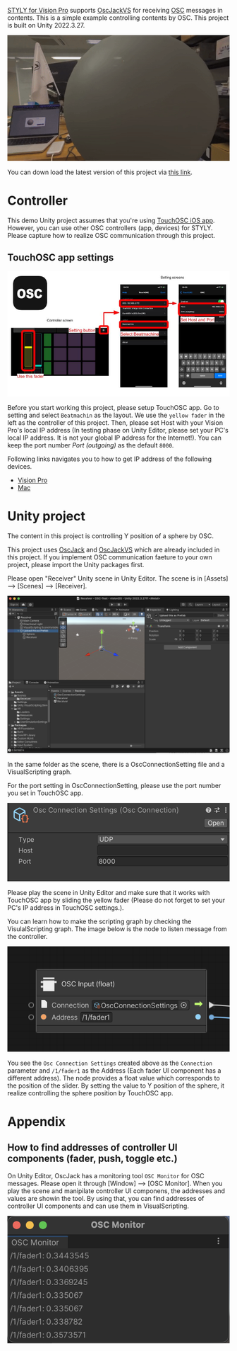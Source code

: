 [STYLY for Vision Pro](https://spatial-layer.styly.cc/) supports [OscJackVS](https://github.com/keijiro/OscJackVS) for receiving [OSC](https://opensoundcontrol.stanford.edu/) messages in contents. This is a simple example controlling contents by OSC. This project is built on Unity 2022.3.27.

![video](./Screenshots/video.gif)

You can down load the latest version of this project via [this link](https://api.github.com/repos/ku6ryo/OSC-Sample_STYLY-for-VisionPro/zipball/).

# Controller
This demo Unity project assumes that you're using [TouchOSC iOS app](https://apps.apple.com/jp/app/touchosc-mk1/id288120394). However, you can use other OSC controllers (app, devices) for STYLY. Please capture how to realize OSC communication through this project.

## TouchOSC app settings
![app](./Screenshots/app.jpg)

 Before you start working this project, please setup TouchOSC app. Go to setting and select `Beatmachin` as the layout. We use the `yellow fader` in the left as the controller of this project. Then, please set Host with your Vision Pro's local IP address (In testing phase on Unity Editor, please set your PC's local IP address. It is not your global IP address for the Internet!). You can keep the port number *Port (outgoing)* as the default `8000`.
 
 Following links navigates you to how to get IP address of the following devices.
 - [Vision Pro](https://www.youtube.com/watch?v=OXGVivV84zM)
 - [Mac](https://www.security.org/vpn/find-mac-ip-address/)
 
# Unity project
The content in this project is controlling Y position of a sphere by OSC.

This project uses [OscJack](https://github.com/keijiro/OscJack) and [OscJackVS](https://github.com/keijiro/OscJackVS) which are already included in this project. If you implement OSC communication faeture to your own project, please import the Unity packages first.

Please open "Receiver" Unity scene in Unity Editor. The scene is in [Assets] --> [Scenes] --> [Receiver].

![UnityEditor](./Screenshots/unity_editor.png)

In the same folder as the scene, there is a OscConnectionSetting file and a VisualScripting graph.

For the port setting in OscConnectionSetting, please use the port number you set in TouchOSC app.

![OscConnectionSettings](./Screenshots/connection_settings.png)

Please play the scene in Unity Editor and make sure that it works with TouchOSC app by sliding the yellow fader (Please do not forget to set your PC's IP address in TouchOSC settings.).

You can learn how to make the scripting graph by checking the VisulalScripting graph. The image below is the node to listen message from the controller.

![input_node](./Screenshots/input_node.png)

You see the `Osc Connection Settings` created above as the `Connection` parameter and `/1/fader1` as the Address (Each fader UI component has a different address). The node provides a float value which corresponds to the position of the slider. By setting the value to Y position of the sphere, it realize controlling the sphere position by TouchOSC app.

# Appendix

## How to find addresses of controller UI components (fader, push, toggle etc.)
On Unity Editor, OscJack has a monitoring tool `OSC Monitor` for OSC messages. Please open it through [Window] --> [OSC Monitor]. When you play the scene and manipilate controller UI componens, the addresses and values are showin the tool. By using that, you can find addresses of controller UI components and can use them in VisualScripting.

![osc monitor](./Screenshots/osc_monitor.png)
